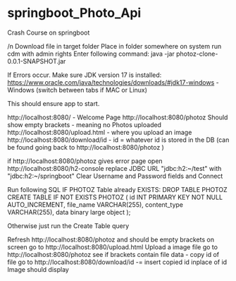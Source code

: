 # springboot_Photo_Api
Crash Course on springboot

/n Download file in target folder
Place in folder somewhere on system
run cdm with admin rights
Enter following command:
java -jar photoz-clone-0.0.1-SNAPSHOT.jar

If Errors occur.
Make sure JDK version 17 is installed:
https://www.oracle.com/java/technologies/downloads/#jdk17-windows - Windows (switch between tabs if MAC or Linux)

This should ensure app to start.

http://localhost:8080/ - Welcome Page
http://localhost:8080/photoz Should show empty brackets - meaning no Photos uploaded
http://localhost:8080/upload.html - where you upload an image
http://localhost:8080/download/id - id = whatever id is stored in the DB (can be found going back to http://localhost:8080/photoz ) 

if http://localhost:8080/photoz gives error page
open http://localhost:8080/h2-console 
replace JDBC URL "jdbc:h2:~/test" with "jdbc:h2:~/springboot"
Clear Username and Password fields and Connect

Run following SQL
IF PHOTOZ Table already EXISTS:
DROP TABLE PHOTOZ
CREATE TABLE IF NOT EXISTS PHOTOZ (
    id INT PRIMARY KEY NOT NULL AUTO_INCREMENT,
    file_name VARCHAR(255),
    content_type VARCHAR(255),
    data binary large object
);

Otherwise just run the Create Table query

Refresh http://localhost:8080/photoz and should be empty brackets on screen
go to http://localhost:8080/upload.html 
Upload a image file
go to http://localhost:8080/photoz see if brackets contain file data - copy id of file
go to http://localhost:8080/download/id -= insert copied id inplace of id
Image should display
